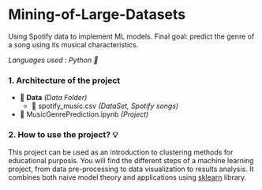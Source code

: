 # Mining-of-Large-Datasets
Using Spotify data to implement ML models. Final goal: predict the genre of a song using its musical characteristics.

<i>Languages used : Python :snake:</i>

### 1. Architecture of the project 
- :file_folder: <b>Data</b> <i>(Data Folder)</i> 
  - :floppy_disk: spotify_music.csv <i>(DataSet, Spotify songs)</i>
- :ledger: MusicGenrePrediction.ipynb <i>(Project)</i>

### 2. How to use the project? :bulb:
This project can be used as an introduction to clustering methods for educational purposis. You will find the different steps of a machine learning project, from data pre-processing to data visualization to results analysis. It combines both naive model theory and applications using [sklearn](https://scikit-learn.org/stable/) library. 
